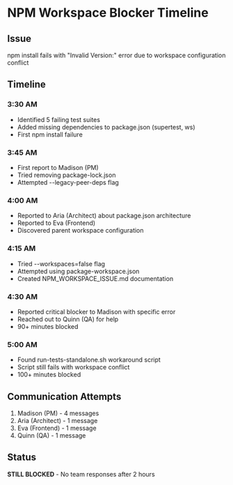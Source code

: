 # NPM Workspace Blocker Timeline

## Issue
npm install fails with "Invalid Version:" error due to workspace configuration conflict

## Timeline

### 3:30 AM
- Identified 5 failing test suites
- Added missing dependencies to package.json (supertest, ws)
- First npm install failure

### 3:45 AM  
- First report to Madison (PM)
- Tried removing package-lock.json
- Attempted --legacy-peer-deps flag

### 4:00 AM
- Reported to Aria (Architect) about package.json architecture
- Reported to Eva (Frontend) 
- Discovered parent workspace configuration

### 4:15 AM
- Tried --workspaces=false flag
- Attempted using package-workspace.json
- Created NPM_WORKSPACE_ISSUE.md documentation

### 4:30 AM
- Reported critical blocker to Madison with specific error
- Reached out to Quinn (QA) for help
- 90+ minutes blocked

### 5:00 AM
- Found run-tests-standalone.sh workaround script
- Script still fails with workspace conflict
- 100+ minutes blocked

## Communication Attempts
1. Madison (PM) - 4 messages
2. Aria (Architect) - 1 message  
3. Eva (Frontend) - 1 message
4. Quinn (QA) - 1 message

## Status
**STILL BLOCKED** - No team responses after 2 hours
